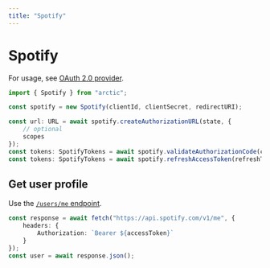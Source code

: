 ```yaml
---
title: "Spotify"
---
```


# Spotify

For usage, see [OAuth 2.0 provider](/guides/oauth2).

```ts
import { Spotify } from "arctic";

const spotify = new Spotify(clientId, clientSecret, redirectURI);
```

```ts
const url: URL = await spotify.createAuthorizationURL(state, {
	// optional
	scopes
});
const tokens: SpotifyTokens = await spotify.validateAuthorizationCode(code);
const tokens: SpotifyTokens = await spotify.refreshAccessToken(refreshToken);
```

## Get user profile

Use the [`/users/me` endpoint](https://developer.spotify.com/documentation/web-api/reference/get-current-users-profile).

```ts
const response = await fetch("https://api.spotify.com/v1/me", {
	headers: {
		Authorization: `Bearer ${accessToken}`
	}
});
const user = await response.json();
```

